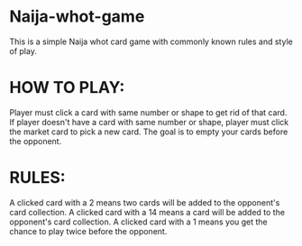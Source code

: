 # Naija-whot-game
This is a simple Naija whot card game with commonly known rules and style of play.

# HOW TO PLAY:
Player must click a card with same number or shape to get rid of that card. If player doesn't have a card with same number or shape, player must click the market card to pick a new card.
The goal is to empty your cards before the opponent.

# RULES:
A clicked card with a 2 means two cards will be added to the opponent's card collection.
A clicked card with a 14 means a card will be added to the opponent's card collection.
A clicked card with a 1 means you get the chance to play twice before the opponent.
